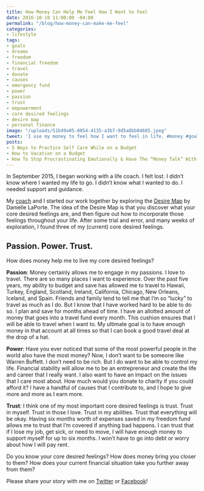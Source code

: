 ```yaml
---
title: How Money Can Help Me Feel How I Want to Feel
date: 2016-10-10 11:00:00 -04:00
permalink: "/blog/how-money-can-make-me-feel"
categories:
- lifestyle
tags:
- goals
- dreams
- freedom
- financial freedom
- travel
- donate
- causes
- emergency fund
- power
- passion
- trust
- empowerment
- core desired feelings
- desire map
- personal finance
image: "/uploads/51b49a05-8054-4135-a3b7-9d5a8bb04685.jpeg"
tweet: 'I use my money to feel how I want to feel in life. #money #goals'
posts:
- 5 Ways to Practice Self Care While on a Budget
- How to Vacation on a Budget
- How To Stop Procrastinating Emotionally & Have The “Money Talk” With Your S.O.
---
```


In September 2015, I began working with a life coach. I felt lost. I didn’t know where I wanted my life to go. I didn’t know what I wanted to do. I needed support and guidance.

My [coach](http://www.jessicaleighlyons.com) and I started our work together by exploring the [Desire Map](http://www.daniellelaporte.com/thedesiremap/) by Danielle LaPorte. The idea of the Desire Map is that you discover what your core desired feelings are, and then figure out how to incorporate those feelings throughout your life. After some trial and error, and many weeks of exploration, I found three of my (current) core desired feelings.

## Passion. Power. Trust.

How does money help me to live my core desired feelings? 

**Passion**: Money certainly allows me to engage in my passions. I love to travel. There are so many places I want to experience. Over the past five years, my ability to budget and save has allowed me to travel to Hawaii, Turkey, England, Scotland, Ireland, California, Chicago, New Orleans, Iceland, and Spain. Friends and family tend to tell me that I’m so “lucky” to travel as much as I do. But I know that I have worked hard to be able to do so. I plan and save for months ahead of time. I have an allotted amount of money that goes into a travel fund every month. This cushion ensures that I will be able to travel when I want to. My ultimate goal is to have enough money in that account at all times so that I can book a good travel deal at the drop of a hat.

**Power**: Have you ever noticed that some of the most powerful people in the world also have the most money? Now, I don’t want to be someone like Warren Buffett. I don’t need to be rich. But I do want to be able to control my life. Financial stability will allow me to be an entrepreneur and create the life and career that I really want. I also want to have an impact on the issues that I care most about. How much would you donate to charity if you could afford it? I have a handful of causes that I contribute to, and I hope to give more and more as I earn more.

**Trust**: I think one of my most important core desired feelings is trust. Trust in myself. Trust in those I love. Trust in my abilities. Trust that everything will be okay. Having six months worth of expenses saved in my freedom fund allows me to trust that I’m covered if anything bad happens. I can trust that if I lose my job, get sick, or need to move, I will have enough money to support myself for up to six months. I won’t have to go into debt or worry about how I will pay rent.

Do you know your core desired feelings? How does money bring you closer to them? How does your current financial situation take you further away from them?

Please share your story with me on [Twitter](twitter.com/maggiegermano) or [Facebook](http://www.facebook.com/groups/moneycirclegroup)!